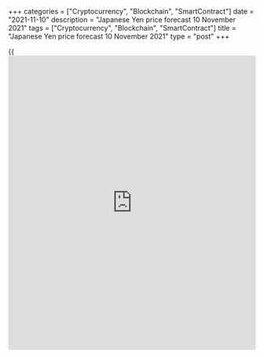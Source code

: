+++
categories = ["Cryptocurrency", "Blockchain", "SmartContract"]
date = "2021-11-10"
description = "Japanese Yen price forecast 10 November 2021"
tags = ["Cryptocurrency", "Blockchain", "SmartContract"]
title = "Japanese Yen price forecast 10 November 2021"
type = "post"
+++

{{<iframe id="large-banner" src="https://www.bounty.group/#slide=24.0" width="100%" height="600" scrolling="no" style="border: 0px solid rgb(216, 221, 230); border-radius: 3px;">}}

2021-11-10

2021-11-10

Yen: from rags to riches. Forecast as of 10.11.2021Dmitri Demidenko

When the central bank hints at a rate hike but doesn't take action,
falling bond yields could affect the entire global debt market. How will
this affect [USDJPY][1]? Let us discuss the Forex outlook and make up a
trading plan.

## Weekly yen fundamental analysis

The accelerating inflation and the decision of central banks to remain
passive when it comes to raising interest rates effectively strengthen
monetary stimulus. Even though many countries do not need it, since they
have fully recovered from the pandemic or are on the verge of it.
Negative real rates in the US are higher than in Japan, which raises a
question, is the yen too cheap compared to the greenback? Is the current
[USDJPY][1] correction the first sign of the uptrend reversal?

### Real interest rates in the world

Source _: Financial Times._

Indeed, the rise in inflation expectations in the US to record levels
and the fall in the nominal yield of US Treasuries instantly turned the
yen from a clear G10 outsider since the beginning of the year into the
leader of November. In this case, real rates on US debt are falling,
which reduces the attractiveness of the carry trade and forces [investor](https://www.fintechee.com/tutorial-for-forex-trading/investor-mode/)s
to return to funding currencies, including the yen.

The problem is that the fall in Treasury yields is due to external
factors. In particular, the RBA's intention to keep the cash rate at the
current level until 2024 and the Bank of England's refusal to raise the
interest rate led to a sharp decline in the yield of not only Australian
and British, but also US bonds. Thus, small central banks dictate their
will to the huge US debt market and at the same time offer aid to
[USDJPY][1] bears.

### Dynamics of [USDJPY][1] and US Treasury bond yields

Source _: Bloomberg._

The rapid pullback of the pair is due, among other things, to exiting of
the excessively inflated speculative net shorts on the yen, which are at
their highest levels since January 2019. It is also necessary to take
into account that large-scale fiscal stimulus led to an increase in
excess savings of Americans by $2.6 trillion. This money flows into the
securities market, which contributes to higher prices and lower Treasury
yields. Curiously, according to a joint study by Harvard University and
the University of Chicago Booth School of Business, every dollar
invested in stocks from the outside increases the market capitalization
by $5. This explains why stock indices rise rapidly under the influence
of massive stimulus, while bond yields are not growing.

### Weekly [USDJPY][1] trading plan

A recession-free economy is demanding higher interest rates. Moreover,
inflation is accelerating to its highest levels in decades, and labor
markets are rapidly recovering. Even though the Bank of England did not
tighten monetary [policy](https://www.fintechee.com/policy/) in November, it will do so sooner or later. The
Reserve Bank of Australia and the ECB still adhere to the mantra that
the first rate hike will occur in 2024, but things will probably be
different in reality. The Fed may resort to monetary restriction in 2022
two or three times. All this indicates that the profitability of the
global debt market will grow and gives grounds to enter [USDJPY][1]
purchases if the pair returns above 113.3 and 113.7.







## Price chart of USDJPY in real time mode

The content of this article reflects the author’s opinion and does not
necessarily reflect the official position of LiteForex. The material
published on this page is provided for informational purposes only and
should not be considered as the provision of investment advice for the
purposes of Directive 2004/39/EC.

Rate this article:

{{value}}

( {{count}} {{title}} )

   1. my.liteforex.com/trading/chart?symbol=USDJPY&returnUrl=true